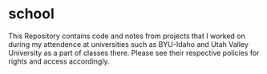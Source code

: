 # school

This Repository contains code and notes from projects that I worked on during my attendence at universities such as BYU-Idaho and Utah Valley University as a part of classes there. Please see their respective policies for rights and access accordingly.